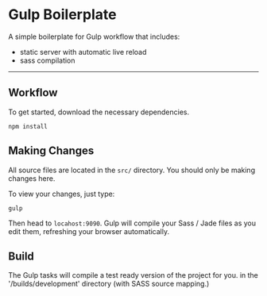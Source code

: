 # Gulp Boilerplate


A simple boilerplate for Gulp workflow that includes:

- static server with automatic live reload
- sass compilation


------

## Workflow

To get started, download the necessary dependencies.

```npm install```


## Making Changes

All source files are located in the `src/` directory. You should only be making changes here.

To view your changes, just type:

``` gulp ```


Then head to `locahost:9090`. Gulp will compile your Sass / Jade files as you edit them, refreshing your browser automatically.



## Build

The Gulp tasks will compile a test ready version of the project for you. in the '/builds/development' directory (with SASS source mapping.)
